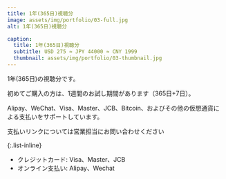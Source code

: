 ```yaml
---
title: 1年(365日)視聴分
image: assets/img/portfolio/03-full.jpg
alt: 1年(365日)視聴分

caption:
  title: 1年(365日)視聴分
  subtitle: USD 275 ≈ JPY 44000 ≈ CNY 1999
  thumbnail: assets/img/portfolio/03-thumbnail.jpg
---
```

1年(365日)の視聴分です。

初めてご購入の方は、1週間のお試し期間があります（365日+7日）。

Alipay、WeChat、Visa、Master、JCB、Bitcoin、およびその他の仮想通貨による支払いをサポートしています。

支払いリンクについては営業担当にお問い合わせください

{:.list-inline}
- クレジットカード: Visa、Master、JCB
- オンライン支払い: Alipay、Wechat